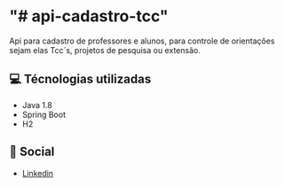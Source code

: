 <h1>"# api-cadastro-tcc"</h1> 
<p>Api para cadastro de professores e alunos, para controle de orientações sejam elas Tcc´s, projetos de pesquisa ou extensão.</p>

<h2><g-emoji class="g-emoji" alias="computer" fallback-src="https://github.githubassets.com/images/icons/emoji/unicode/1f4bb.png">💻</g-emoji>
   Técnologias utilizadas</h2>
<ul>
  <li>Java 1.8</li>
  <li>Spring Boot</li>
  <li>H2</li>
</ul>

<h2>
   <g-emoji class="g-emoji" alias="wave" fallback-src="https://github.githubassets.com/images/icons/emoji/unicode/1f44b.png">👋</g-emoji>
   Social
</h2>
<ul>
   <li><a href="https://www.linkedin.com/in/diego-martins-duarte-354a01114/">Linkedin</a></li>
</ul>

